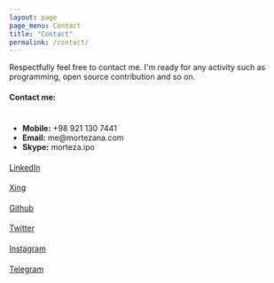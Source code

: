 ```yaml
---
layout: page
page_menu: Contact
title: "Contact"
permalink: /contact/
---
```

Respectfully feel free to contact me.
I'm ready for any activity such as programming, open source contribution and so on.

#### Contact me:

<div class="card bg-light mb-3">
  <div class="card-body">
    <p class="card-text">
      <div class="row">
        <div class="col-md-1 center">
          <h1 class="big-h1 contact-phone-icon">
            <i class="fa fa-phone"></i>
          </h1>
        </div>
        <div class="col-md-9">
          <ul class="contact-info">
            <li><strong>Mobile:</strong> +98 921 130 7441</li>
            <li><strong>Email:</strong> me@mortezana.com</li>
            <li><strong>Skype:</strong> morteza.ipo</li>
          </ul>
        </div>
      </div>
    </p>
  </div>
</div>

<div class="card text-white bg-primary mb-3 card-extra-link">
  <div class="card-body">
    <h4 class="card-title">
      <a alt="My LinkedIn page" target="_blank" href="https://www.linkedin.com/in/morteza-nourelahi-alamdari/">
        <i class="fa fa-linkedin"></i>
      </a>
    </h4>
    <p class="card-text">
      <a alt="My LinkedIn profile" target="_blank" href="https://www.linkedin.com/in/morteza-nourelahi-alamdari/">LinkedIn</a>
    </p>
  </div>
</div>

<div class="card text-white bg-warning mb-3 card-extra-link">
  <div class="card-body">
    <h4 class="card-title">
      <a alt="My Xing page" target="_blank" href="https://www.xing.com/profile/Morteza_NourelahiAlamdari">
        <i class="fa fa-xing"></i>
      </a>
    </h4>
    <p class="card-text">
      <a alt="My Xing link" target="_blank" href="https://www.xing.com/profile/Morteza_NourelahiAlamdari">Xing</a>
    </p>
  </div>
</div>

<div class="card text-white bg-dark mb-3 card-extra-link">
  <div class="card-body">
    <h4 class="card-title">
      <a alt="My Github page" target="_blank" href="https://github.com/mortezaipo">
        <i class="fa fa-github"></i>
      </a>
    </h4>
    <p class="card-text">
      <a alt="My Github page" target="_blank" href="https://github.com/mortezaipo">Github</a>
    </p>
  </div>
</div>


<div class="card text-white bg-primary mb-3 card-extra-link">
  <div class="card-body">
    <h4 class="card-title">
      <a alt="My Twitter page" target="_blank" href="https://twitter.com/mortezaipo">
        <i class="fa fa-twitter"></i>
      </a>
    </h4>
    <p class="card-text">
      <a alt="My Twitter link" target="_blank" href="https://twitter.com/mortezaipo">Twitter</a>
    </p>
  </div>
</div>

<div class="card text-white bg-danger mb-3 card-extra-link">
  <div class="card-body">
    <h4 class="card-title">
      <a alt="My Instagram page" target="_blank" href="https://www.instagram.com/mortezaipo/">
        <i class="fa fa-instagram"></i>
      </a>
    </h4>
    <p class="card-text">
      <a alt="My Instagram link" target="_blank" href="https://www.instagram.com/mortezaipo/">Instagram</a>
    </p>
  </div>
</div>

<div class="card text-white bg-primary mb-3 card-extra-link">
  <div class="card-body">
    <h4 class="card-title">
      <a alt="My Telegram link" target="_blank" href="https://t.me/mortezaipo">
        <i class="fa fa-telegram"></i>
      </a>
    </h4>
    <p class="card-text">
      <a alt="My Telegram link" target="_blank" href="https://t.me/mortezaipo">Telegram</a>
    </p>
  </div>
</div>
